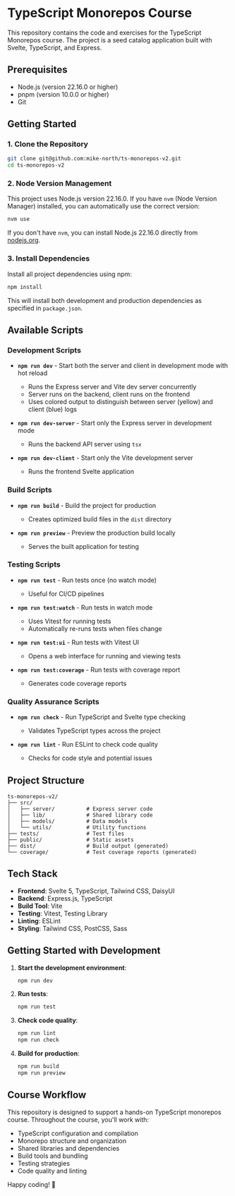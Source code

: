 # TypeScript Monorepos Course

This repository contains the code and exercises for the TypeScript Monorepos course. The project is a seed catalog application built with Svelte, TypeScript, and Express.

## Prerequisites

- Node.js (version 22.16.0 or higher)
- pnpm (version 10.0.0 or higher)
- Git

## Getting Started

### 1. Clone the Repository

```bash
git clone git@github.com:mike-north/ts-monorepos-v2.git
cd ts-monorepos-v2
```

### 2. Node Version Management

This project uses Node.js version 22.16.0. If you have `nvm` (Node Version Manager) installed, you can automatically use the correct version:

```bash
nvm use
```

If you don't have `nvm`, you can install Node.js 22.16.0 directly from [nodejs.org](https://nodejs.org/).

### 3. Install Dependencies

Install all project dependencies using npm:

```bash
npm install
```

This will install both development and production dependencies as specified in `package.json`.

## Available Scripts

### Development Scripts

- **`npm run dev`** - Start both the server and client in development mode with hot reload
  - Runs the Express server and Vite dev server concurrently
  - Server runs on the backend, client runs on the frontend
  - Uses colored output to distinguish between server (yellow) and client (blue) logs

- **`npm run dev-server`** - Start only the Express server in development mode
  - Runs the backend API server using `tsx`

- **`npm run dev-client`** - Start only the Vite development server
  - Runs the frontend Svelte application

### Build Scripts

- **`npm run build`** - Build the project for production
  - Creates optimized build files in the `dist` directory

- **`npm run preview`** - Preview the production build locally
  - Serves the built application for testing

### Testing Scripts

- **`npm run test`** - Run tests once (no watch mode)
  - Useful for CI/CD pipelines

- **`npm run test:watch`** - Run tests in watch mode
  - Uses Vitest for running tests
  - Automatically re-runs tests when files change

- **`npm run test:ui`** - Run tests with Vitest UI
  - Opens a web interface for running and viewing tests

- **`npm run test:coverage`** - Run tests with coverage report
  - Generates code coverage reports

### Quality Assurance Scripts

- **`npm run check`** - Run TypeScript and Svelte type checking
  - Validates TypeScript types across the project

- **`npm run lint`** - Run ESLint to check code quality
  - Checks for code style and potential issues

## Project Structure

```
ts-monorepos-v2/
├── src/
│   ├── server/          # Express server code
│   ├── lib/             # Shared library code
│   ├── models/          # Data models
│   └── utils/           # Utility functions
├── tests/               # Test files
├── public/              # Static assets
├── dist/                # Build output (generated)
└── coverage/            # Test coverage reports (generated)
```

## Tech Stack

- **Frontend**: Svelte 5, TypeScript, Tailwind CSS, DaisyUI
- **Backend**: Express.js, TypeScript
- **Build Tool**: Vite
- **Testing**: Vitest, Testing Library
- **Linting**: ESLint
- **Styling**: Tailwind CSS, PostCSS, Sass

## Getting Started with Development

1. **Start the development environment**:
   ```bash
   npm run dev
   ```

2. **Run tests**:
   ```bash
   npm run test
   ```

3. **Check code quality**:
   ```bash
   npm run lint
   npm run check
   ```

4. **Build for production**:
   ```bash
   npm run build
   npm run preview
   ```

## Course Workflow

This repository is designed to support a hands-on TypeScript monorepos course. Throughout the course, you'll work with:

- TypeScript configuration and compilation
- Monorepo structure and organization
- Shared libraries and dependencies
- Build tools and bundling
- Testing strategies
- Code quality and linting

Happy coding! 🚀
